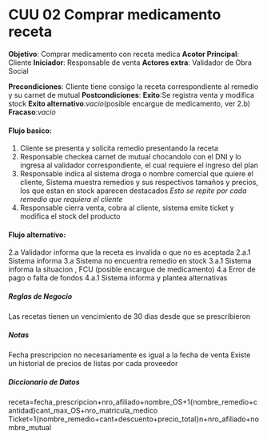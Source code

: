 # CUU 02 Comprar medicamento receta
**Objetivo**: Comprar medicamento con receta medica
**Acotor Principal**: Cliente
**Iniciador**: Responsable de venta
**Actores extra**: Validador de Obra Social

**Precondiciones**: Cliente tiene consigo la receta correspondiente al remedio y su carnet de mutual
**Postcondiciones**:
    **Exito**:Se registra venta y modifica stock
    **Exito alternativo**:*vacio*\(posible encargue de medicamento, ver 2.b\)
    **Fracaso**:*vacio*

#### Flujo basico:
1.	Cliente se presenta y solicita remedio presentando la receta
2.	Responsable checkea carnet de mutual chocandolo con el DNI y lo ingresa al validador correspondiente, el cual requiere el ingreso del plan
3.	Responsable indica al sistema droga o nombre comercial que quiere el cliente, Sistema muestra remedios y sus respectivos tamaños y precios, los que estan en stock aparecen destacados
*Esto se repite por cada remedio que requiera el cliente*
4.	Responsable cierra venta, cobra al cliente, sistema emite ticket y modifica el stock del producto

#### Flujo alternativo:
2.a Validador informa que la receta es invalida o que no es aceptada
    2.a.1 Sistema informa
3.a Sistema no encuentra remedio en stock
    3.a.1 Sistema informa la situacion , FCU \(posible encargue de medicamento\)
4.a Error de pago o falta de fondos
    4.a.1 Sistema informa y plantea alternativas

##### Reglas de Negocio
Las recetas tienen un vencimiento de 30 dias desde que se prescribieron

##### Notas
Fecha prescripcion no necesariamente es igual a la fecha de venta
Existe un historial de precios de listas por cada proveedor

##### Diccionario de Datos 
receta=fecha_prescripcion+nro_afiliado+nombre_OS+1{nombre_remedio+cantidad}cant_max_OS+nro_matricula_medico
Ticket=1{nombre_remedio+cant+descuento+precio_total}n+nro_afiliado+nombre_mutual